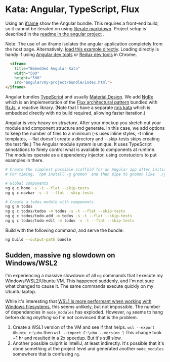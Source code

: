 <!--<!DOCTYPE html>
<html lang="en">
<head>
  <meta charset="UTF-8">
  <meta name="keywords" content="Simpatico, physics">
  <meta name="author" content="jbr">
  <title>SimpatiCode: Angular, TypeScript, Flux</title>

  <link id="favicon" rel="icon" type="image/svg+xml" href="data:image/svg+xml,
    <svg xmlns='http://www.w3.org/2000/svg' viewBox='0 0 1 1'>
        <rect width='1' height='1' fill='pink' />
    </svg>"/>
  <link href="/style.css" rel="stylesheet" type="text/css" >
  <link href="/kata/highlight.github-dark.css" rel="stylesheet" >
  <script type="module">
    import hljs from '/kata/highlight.min.js';
    import javascript from '/kata/highlight.javascript.min.js';
    hljs.registerLanguage('javascript', javascript);
    document.addEventListener('DOMContentLoaded', () => {
      document.querySelectorAll('pre code').forEach((el) => {
        hljs.highlightElement (el);
      });
    });
  </script>
  <script src="/testable.js" type="module"></script>

</head>-->

# Kata: Angular, TypeScript, Flux

Using an [iframe](https://developer.mozilla.org/en-US/docs/Web/HTML/Element/iframe) show the Angular bundle.
This requires a front-end build, so it cannot be iterated on using [literate markdown](/lit).
Project setup is described in the [readme in the angular project](angular/my-project/README) .

Note: The use of an iframe isolates the angular application completely from the host page.
Alternatively, [load this example directly](angular/my-project/bundle/index.html).
Loading directly is handy if using [Angular dev tools](https://angular.io/guide/devtools) or [Redux dev tools](https://chrome.google.com/webstore/detail/redux-devtools/lmhkpmbekcpmknklioeibfkpmmfibljd) in Chrome.

```html
  <iframe
    title="Embedded Angular Kata"
    width="500"
    height="500"
    src="angular/my-project/bundle/index.html">
</iframe>
```

Angular bundles [TypeScript](https://www.typescriptlang.org/)
and usually [Material Design](https://m3.material.io/).
We add [NgRx](https://ngrx.io/)
which is an implementation of the [Flux architectural pattern](https://www.newline.co/fullstack-react/p/intro-to-flux-and-redux/)
bundled with [RxJs](https://rxjs.dev/guide/overview), a reactive library.
(Note that I have a separate [rxjs kata](rxjs) which is embedded directly with no build required, allowing faster iteration.)

Angular is very heavy on *structure*.
After your mockup you sketch out your module and component structure and generate.
In this case, we add options to keep the number of files to a minimum (-s uses inline styles, -t inline templates, --flat doesn't create a directory and --skip-tests skips creating the test file.)
The Angular module system is unique. It uses TypeScript annotations to finely control what is available to components at runtime.
The modules operate as a dependency injector, using constuctors to put examples in there.
```bash
# Create the simplest possible scaffold for an Angular app after initial `ng new my-project`
# For timing, `npm install -g gnomon` and then pipe to gnomon like `./gen.sh | gnomon`

# Global components
ng g c home -s -t --flat --skip-tests
ng g c navbar -s -t --flat --skip-tests

# Create a todos module with components
ng g m todos
ng g c todos/todos -m todos -s -t --flat --skip-tests
ng g c todos/todo-add -m todos -s -t --flat --skip-tests
ng g c todos/todo-edit -m todos -s -t --flat --skip-tests
```

Build with the following command, and serve the bundle:

```bash
ng build --output-path bundle
```


## Sudden, massive ng slowdown on Windows/WSL2
I'm experiencing a massive slowdown of all `ng` commands that I execute my Windows/WSL2/Ubuntu VM.
This happened suddenly, and I'm not sure what changed to cause it.
The same commands execute quickly on my Ubuntu laptop.

While it's interesting that [WSL1 is more performant when working with Windows filesystems](https://stackoverflow.com/questions/68972448/why-is-wsl-extremely-slow-when-compared-with-native-windows-npm-yarn-processing), this seems unlikely, but not impossible.
The number of dependencies in `node_modules` has exploded.
However, `ng` seems to hang before doing *anything* so I'm not convinced that is the problem.

  1. Create a WSL1 version of the VM and see if that helps.
    `wsl --export Ubuntu c:\ubu` then `wsl --import C:\ubu --version 1`
     This change took ~1 hr and resulted in a 2x speedup. But it's still slow.
  2. Another possible culprit is IntelliJ, at least indirectly.
     It's possible that it's done something at the project level and generated another `node_modules` somewhere that is confusing `ng`.

